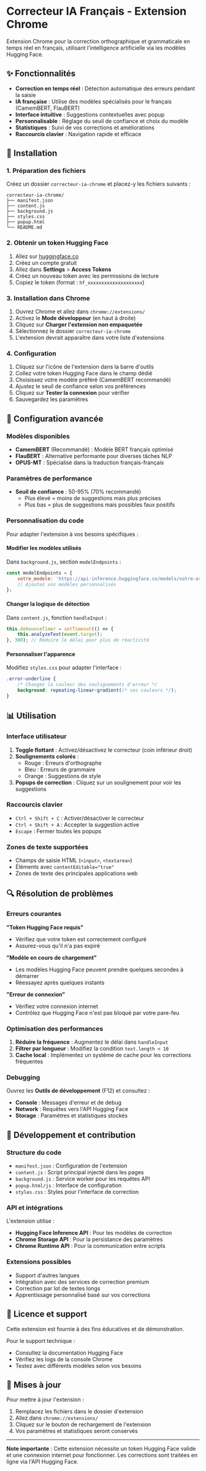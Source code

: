 # Correcteur IA Français - Extension Chrome

Extension Chrome pour la correction orthographique et grammaticale en temps réel en français, utilisant l'intelligence artificielle via les modèles Hugging Face.

## ✨ Fonctionnalités

- **Correction en temps réel** : Détection automatique des erreurs pendant la saisie
- **IA française** : Utilise des modèles spécialisés pour le français (CamemBERT, FlauBERT)
- **Interface intuitive** : Suggestions contextuelles avec popup
- **Personnalisable** : Réglage du seuil de confiance et choix du modèle
- **Statistiques** : Suivi de vos corrections et améliorations
- **Raccourcis clavier** : Navigation rapide et efficace

## 🚀 Installation

### 1. Préparation des fichiers

Créez un dossier `correcteur-ia-chrome` et placez-y les fichiers suivants :

```
correcteur-ia-chrome/
├── manifest.json
├── content.js
├── background.js
├── styles.css
├── popup.html
└── README.md
```

### 2. Obtenir un token Hugging Face

1. Allez sur [huggingface.co](https://huggingface.co)
2. Créez un compte gratuit
3. Allez dans **Settings** > **Access Tokens**
4. Créez un nouveau token avec les permissions de lecture
5. Copiez le token (format : `hf_xxxxxxxxxxxxxxxxxxxx`)

### 3. Installation dans Chrome

1. Ouvrez Chrome et allez dans `chrome://extensions/`
2. Activez le **Mode développeur** (en haut à droite)
3. Cliquez sur **Charger l'extension non empaquetée**
4. Sélectionnez le dossier `correcteur-ia-chrome`
5. L'extension devrait apparaître dans votre liste d'extensions

### 4. Configuration

1. Cliquez sur l'icône de l'extension dans la barre d'outils
2. Collez votre token Hugging Face dans le champ dédié
3. Choisissez votre modèle préféré (CamemBERT recommandé)
4. Ajustez le seuil de confiance selon vos préférences
5. Cliquez sur **Tester la connexion** pour vérifier
6. Sauvegardez les paramètres

## 🔧 Configuration avancée

### Modèles disponibles

- **CamemBERT** (Recommandé) : Modèle BERT français optimisé
- **FlauBERT** : Alternative performante pour diverses tâches NLP  
- **OPUS-MT** : Spécialisé dans la traduction français-français

### Paramètres de performance

- **Seuil de confiance** : 50-95% (70% recommandé)
  - Plus élevé = moins de suggestions mais plus précises
  - Plus bas = plus de suggestions mais possibles faux positifs

### Personnalisation du code

Pour adapter l'extension à vos besoins spécifiques :

#### Modifier les modèles utilisés

Dans `background.js`, section `modelEndpoints` :

```javascript
const modelEndpoints = {
    votre_modele: 'https://api-inference.huggingface.co/models/votre-organisation/votre-modele',
    // Ajoutez vos modèles personnalisés
};
```

#### Changer la logique de détection

Dans `content.js`, fonction `handleInput` :

```javascript
this.debounceTimer = setTimeout(() => {
    this.analyzeText(event.target);
}, 300); // Réduire le délai pour plus de réactivité
```

#### Personnaliser l'apparence

Modifiez `styles.css` pour adapter l'interface :

```css
.error-underline {
    /* Changez la couleur des soulignements d'erreur */
    background: repeating-linear-gradient(/* vos couleurs */);
}
```

## 📊 Utilisation

### Interface utilisateur

1. **Toggle flottant** : Activez/désactivez le correcteur (coin inférieur droit)
2. **Soulignements colorés** : 
   - Rouge : Erreurs d'orthographe
   - Bleu : Erreurs de grammaire
   - Orange : Suggestions de style
3. **Popups de correction** : Cliquez sur un soulignement pour voir les suggestions

### Raccourcis clavier

- `Ctrl + Shift + C` : Activer/désactiver le correcteur
- `Ctrl + Shift + A` : Accepter la suggestion active
- `Escape` : Fermer toutes les popups

### Zones de texte supportées

- Champs de saisie HTML (`<input>`, `<textarea>`)
- Éléments avec `contentEditable="true"`
- Zones de texte des principales applications web

## 🔍 Résolution de problèmes

### Erreurs courantes

**"Token Hugging Face requis"**
- Vérifiez que votre token est correctement configuré
- Assurez-vous qu'il n'a pas expiré

**"Modèle en cours de chargement"**
- Les modèles Hugging Face peuvent prendre quelques secondes à démarrer
- Réessayez après quelques instants

**"Erreur de connexion"**
- Vérifiez votre connexion internet
- Contrôlez que Hugging Face n'est pas bloqué par votre pare-feu

### Optimisation des performances

1. **Réduire la fréquence** : Augmentez le délai dans `handleInput`
2. **Filtrer par longueur** : Modifiez la condition `text.length < 10`
3. **Cache local** : Implémentez un système de cache pour les corrections fréquentes

### Debugging

Ouvrez les **Outils de développement** (F12) et consultez :

- **Console** : Messages d'erreur et de debug
- **Network** : Requêtes vers l'API Hugging Face
- **Storage** : Paramètres et statistiques stockés

## 🚀 Développement et contribution

### Structure du code

- `manifest.json` : Configuration de l'extension
- `content.js` : Script principal injecté dans les pages
- `background.js` : Service worker pour les requêtes API
- `popup.html/js` : Interface de configuration
- `styles.css` : Styles pour l'interface de correction

### API et intégrations

L'extension utilise :

- **Hugging Face Inference API** : Pour les modèles de correction
- **Chrome Storage API** : Pour la persistance des paramètres
- **Chrome Runtime API** : Pour la communication entre scripts

### Extensions possibles

- Support d'autres langues
- Intégration avec des services de correction premium
- Correction par lot de textes longs
- Apprentissage personnalisé basé sur vos corrections

## 📝 Licence et support

Cette extension est fournie à des fins éducatives et de démonstration. 

Pour le support technique :
- Consultez la documentation Hugging Face
- Vérifiez les logs de la console Chrome
- Testez avec différents modèles selon vos besoins

## 🔄 Mises à jour

Pour mettre à jour l'extension :

1. Remplacez les fichiers dans le dossier d'extension
2. Allez dans `chrome://extensions/`
3. Cliquez sur le bouton de rechargement de l'extension
4. Vos paramètres et statistiques seront conservés

---

**Note importante** : Cette extension nécessite un token Hugging Face valide et une connexion internet pour fonctionner. Les corrections sont traitées en ligne via l'API Hugging Face.
